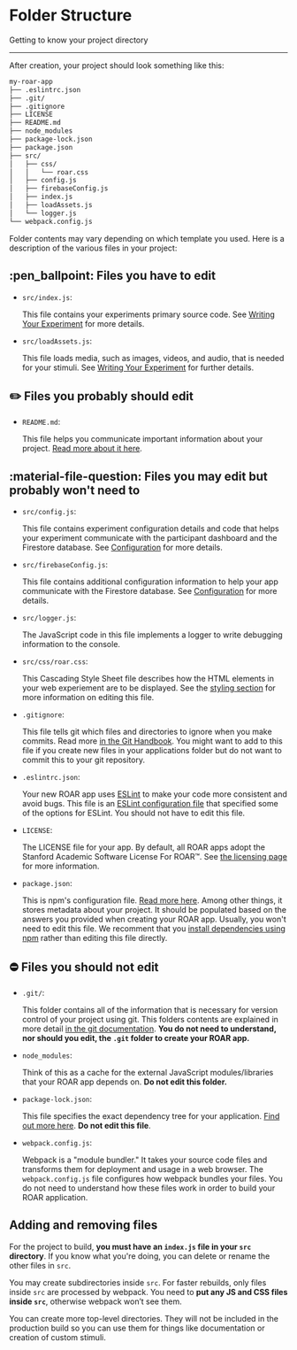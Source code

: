 # Folder Structure

Getting to know your project directory

---

After creation, your project should look something like this:

```sh
my-roar-app
├── .eslintrc.json
├── .git/
├── .gitignore
├── LICENSE
├── README.md
├── node_modules
├── package-lock.json
├── package.json
├── src/
│   ├── css/
│   │   └── roar.css
│   ├── config.js
│   ├── firebaseConfig.js
│   ├── index.js
│   ├── loadAssets.js
│   └── logger.js
└── webpack.config.js
```

Folder contents may vary depending on which template you used. Here is a description of the various files in your project:

## :pen_ballpoint: Files you **have to edit**

- `src/index.js`:

    This file contains your experiments primary source code. See [Writing Your Experiment](writing-your-experiment.md) for more details.

- `src/loadAssets.js`:

    This file loads media, such as images, videos, and audio, that is needed for your stimuli. See [Writing Your Experiment](writing-your-experiment.md) for further details.

## :pencil2: Files you **probably should edit**

- `README.md`:

    This file helps you communicate important information about your project. [Read more about it here](https://docs.github.com/en/repositories/managing-your-repositorys-settings-and-features/customizing-your-repository/about-readmes).

## :material-file-question: Files you **may edit** but probably won't need to

- `src/config.js`:

    This file contains experiment configuration details and code that helps your experiment communicate with the participant dashboard and the Firestore database. See [Configuration](configuration.md) for more details.

- `src/firebaseConfig.js`:

    This file contains additional configuration information to help your app communicate with the Firestore database. See [Configuration](configuration.md) for more details.

- `src/logger.js`:

    The JavaScript code in this file implements a logger to write debugging information to the console.

- `src/css/roar.css`:

    This Cascading Style Sheet file describes how the HTML elements in your web experiement are to be displayed. See the [styling section](styling.md) for more information on editing this file.

- `.gitignore`:

    This file tells git which files and directories to ignore when you make commits. Read more [in the Git Handbook](https://docs.github.com/en/get-started/getting-started-with-git/ignoring-files). You might want to add to this file if you create new files in your applications folder but do not want to commit this to your git repository.

- `.eslintrc.json`:

    Your new ROAR app uses [ESLint](https://eslint.org/) to make your code more consistent and avoid bugs. This file is an [ESLint configuration file](https://eslint.org/docs/latest/user-guide/configuring/configuration-files) that specified some of the options for ESLint. You should not have to edit this file.

- `LICENSE`:

    The LICENSE file for your app. By default, all ROAR apps adopt the Stanford Academic Software License For ROAR™. See [the licensing page](../about/license.md) for more information.

- `package.json`:

    This is npm's configuration file. [Read more here](https://docs.npmjs.com/cli/v8/configuring-npm/package-json). Among other things, it stores metadata about your project. It should be populated based on the answers you provided when creating your ROAR app. Usually, you won't need to edit this file. We recomment that you [install dependencies using npm](installing-dependencies.md) rather than editing this file directly.

## :no_entry: Files you **should not edit**

- `.git/`:

    This folder contains all of the information that is necessary for version control of your project using git. This folders contents are explained in more detail [in the git documentation](https://git-scm.com/book/en/v2/Git-Internals-Plumbing-and-Porcelain). **You do not need to understand, nor should you edit, the `.git` folder to create your ROAR app.**

- `node_modules`:

    Think of this as a cache for the external JavaScript modules/libraries that your ROAR app depends on. **Do not edit this folder.**

- `package-lock.json`:

    This file specifies the exact dependency tree for your application. [Find out more here](https://docs.npmjs.com/cli/v8/configuring-npm/package-lock-json). **Do not edit this file**.

- `webpack.config.js`:

    Webpack is a "module bundler." It takes your source code files and transforms them for deployment and usage in a web browser. The `webpack.config.js` file configures how webpack bundles your files. You do not need to understand how these files work in order to build your ROAR application.

## Adding and removing files

For the project to build, **you must have an `index.js` file in your `src` directory**.
If you know what you're doing, you can delete or rename the other files in `src`.

You may create subdirectories inside `src`. For faster rebuilds, only files inside `src` are processed by webpack. You need to **put any JS and CSS files inside `src`**, otherwise webpack won’t see them.

You can create more top-level directories. They will not be included in the production build so you can use them for things like documentation or creation of custom stimuli.
